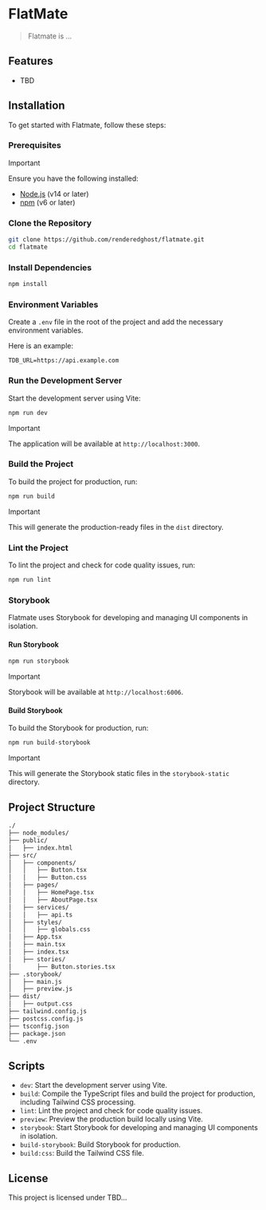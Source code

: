# FlatMate

> Flatmate is ...

## Features

- TBD

## Installation

To get started with Flatmate, follow these steps:

### Prerequisites

> [!IMPORTANT]
> Ensure you have the following installed:
>
> - [Node.js](https://nodejs.org/) (v14 or later)
> - [npm](https://www.npmjs.com/) (v6 or later)

### Clone the Repository

```sh
git clone https://github.com/renderedghost/flatmate.git
cd flatmate
```

### Install Dependencies

```sh
npm install
```

### Environment Variables

Create a `.env` file in the root of the project and add the necessary environment variables.

Here is an example:

```env
TDB_URL=https://api.example.com
```

### Run the Development Server

Start the development server using Vite:

```sh
npm run dev
```

> [!IMPORTANT]
> The application will be available at `http://localhost:3000`.

### Build the Project

To build the project for production, run:

```sh
npm run build
```

> [!IMPORTANT]
> This will generate the production-ready files in the `dist` directory.

### Lint the Project

To lint the project and check for code quality issues, run:

```sh
npm run lint
```

### Storybook

Flatmate uses Storybook for developing and managing UI components in isolation.

#### Run Storybook

```sh
npm run storybook
```

> [!IMPORTANT]
> Storybook will be available at `http://localhost:6006`.

#### Build Storybook

To build the Storybook for production, run:

```sh
npm run build-storybook
```

> [!IMPORTANT]
> This will generate the Storybook static files in the `storybook-static` directory.

## Project Structure

```sh
./
├── node_modules/
├── public/
│   ├── index.html
├── src/
│   ├── components/
│   │   ├── Button.tsx
│   │   ├── Button.css
│   ├── pages/
│   │   ├── HomePage.tsx
│   │   ├── AboutPage.tsx
│   ├── services/
│   │   ├── api.ts
│   ├── styles/
│   │   ├── globals.css
│   ├── App.tsx
│   ├── main.tsx
│   ├── index.tsx
│   ├── stories/
│       ├── Button.stories.tsx
├── .storybook/
│   ├── main.js
│   ├── preview.js
├── dist/
│   ├── output.css
├── tailwind.config.js
├── postcss.config.js
├── tsconfig.json
├── package.json
└── .env
```

## Scripts

- `dev`: Start the development server using Vite.
- `build`: Compile the TypeScript files and build the project for production, including Tailwind CSS processing.
- `lint`: Lint the project and check for code quality issues.
- `preview`: Preview the production build locally using Vite.
- `storybook`: Start Storybook for developing and managing UI components in isolation.
- `build-storybook`: Build Storybook for production.
- `build:css`: Build the Tailwind CSS file.

## License

This project is licensed under TBD...
